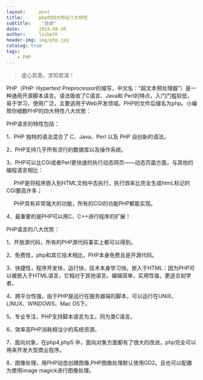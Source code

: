 ```yaml
---
layout:     post
title:      php的四大特征八大特性
subtitle:    "总结"
date:       2019-08-30
author:     lisbeth
header-img: img/php.jpg
catalog: true
tags:
    - PHP
---
```


> 虚心若愚，求知若渴！


PHP（PHP: Hypertext Preprocessor的缩写，中文名：“超文本预处理器”）是一种通用开源脚本语言。语法吸收了C语言、Java和 Perl的特点，入门门槛较低，易于学习，使用广泛，主要适用于Web开发领域。PHP的文件后缀名为php。小编帮你细数PHP的四大特性八大优势：


PHP语言的特性包括：


1、PHP 独特的语法混合了 C、Java、Perl 以及 PHP 自创新的语法。


2、PHP支持几乎所有流行的数据库以及操作系统。


3、PHP可以比CGI或者Perl更快速的执行动态网页——动态页面方面，与其他的编程语言相比：


     PHP是将程序嵌入到HTML文档中去执行，执行效率比完全生成htmL标记的CGI要高许多；


     PHP具有非常强大的功能，所有的CGI的功能PHP都能实现。


4、最重要的是PHP可以用C、C++进行程序的扩展！


PHP语言的八大优势：


1、开放源代码，所有的PHP源代码事实上都可以得到。


2、免费性，php和其它技术相比，PHP本身免费且是开源代码。


3、快捷性，程序开发快，运行快，技术本身学习快。嵌入于HTML：因为PHP可以被嵌入于HTML语言，它相对于其他语言。编辑简单，实用性强，更适合初学者。


4、跨平台性强，由于PHP是运行在服务器端的脚本，可以运行在UNIX、LINUX、WINDOWS、Mac OS下。


5、专业专注，PHP支持脚本语言为主，同为类C语言。


6、效率高PHP消耗相当少的系统资源。


7、面向对象，在php4,php5 中，面向对象方面都有了很大的改进，php完全可以用来开发大型商业程序。


8、图像处理，用PHP动态创建图像,PHP图像处理默认使用GD2。且也可以配置为使用image magick进行图像处理。
 
